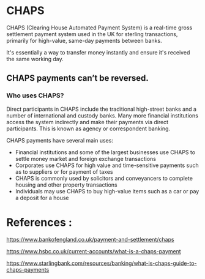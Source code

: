 # CHAPS

CHAPS (Clearing House Automated Payment System) is a real-time gross settlement payment system used in the UK for sterling transactions, primarily for high-value, same-day payments between banks.

It's essentially a way to transfer money instantly and ensure it's received the same working day. 


## CHAPS payments can’t be reversed.



### Who uses CHAPS?
Direct participants in CHAPS include the traditional high-street banks and a number of international and custody banks. Many more financial institutions access the system indirectly and make their payments via direct participants. This is known as agency or correspondent banking.

CHAPS payments have several main uses:

* Financial institutions and some of the largest businesses use CHAPS to settle money market and foreign exchange transactions
* Corporates use CHAPS for high value and time-sensitive payments such as to suppliers or for payment of taxes
* CHAPS is commonly used by solicitors and conveyancers to complete housing and other property transactions
* Individuals may use CHAPS to buy high-value items such as a car or pay a deposit for a house

# References :

https://www.bankofengland.co.uk/payment-and-settlement/chaps

https://www.hsbc.co.uk/current-accounts/what-is-a-chaps-payment

https://www.starlingbank.com/resources/banking/what-is-chaps-guide-to-chaps-payments
